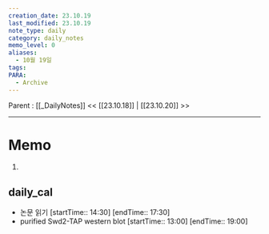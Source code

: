 ```yaml
---
creation_date: 23.10.19
last_modified: 23.10.19
note_type: daily
category: daily_notes
memo_level: 0
aliases:
  - 10월 19일
tags: 
PARA:
  - Archive
---
```

Parent : [[_DailyNotes]]
<< [[23.10.18]] | [[23.10.20]] >>

---
# Memo
1.  

## daily_cal
-  논문 읽기 [startTime:: 14:30]  [endTime:: 17:30]
-  purified Swd2-TAP western blot [startTime:: 13:00]  [endTime:: 19:00]
